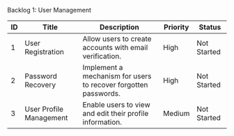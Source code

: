 Backlog 1: User Management

| ID   | Title                         | Description                                                                      | Priority | Status       |
|------|-------------------------------|----------------------------------------------------------------------------------|----------|--------------|
| 1    | User Registration             | Allow users to create accounts with email verification.                          | High     | Not Started  |
| 2    | Password Recovery              | Implement a mechanism for users to recover forgotten passwords.                  | High     | Not Started  |
| 3    | User Profile Management        | Enable users to view and edit their profile information.                         | Medium   | Not Started  |
